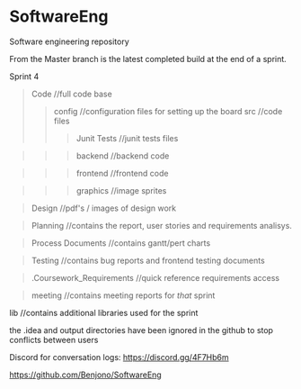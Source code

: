 # SoftwareEng
Software engineering repository

From the Master branch is the latest completed build at the end of a sprint. 

Sprint 4
>Code //full code base
>>config //configuration files for setting up the board
>>src //code files
>>>Junit Tests //junit tests files

>>>backend //backend code

>>>frontend //frontend code

>>>graphics //image sprites

>Design //pdf's / images of design work

>Planning //contains the report, user stories and requirements analisys.

>Process Documents //contains gantt/pert charts

>Testing //contains bug reports and frontend testing documents

>.Coursework_Requirements //quick reference requirements access

>meeting //contains meeting reports for *that* sprint

lib //contains additional libraries used for the sprint

the .idea and output directories have been ignored in the github to stop conflicts between users

Discord for conversation logs:
https://discord.gg/4F7Hb6m

https://github.com/Benjono/SoftwareEng

